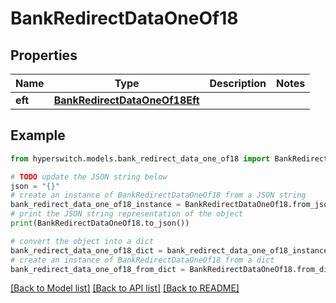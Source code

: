 # BankRedirectDataOneOf18


## Properties

Name | Type | Description | Notes
------------ | ------------- | ------------- | -------------
**eft** | [**BankRedirectDataOneOf18Eft**](BankRedirectDataOneOf18Eft.md) |  | 

## Example

```python
from hyperswitch.models.bank_redirect_data_one_of18 import BankRedirectDataOneOf18

# TODO update the JSON string below
json = "{}"
# create an instance of BankRedirectDataOneOf18 from a JSON string
bank_redirect_data_one_of18_instance = BankRedirectDataOneOf18.from_json(json)
# print the JSON string representation of the object
print(BankRedirectDataOneOf18.to_json())

# convert the object into a dict
bank_redirect_data_one_of18_dict = bank_redirect_data_one_of18_instance.to_dict()
# create an instance of BankRedirectDataOneOf18 from a dict
bank_redirect_data_one_of18_from_dict = BankRedirectDataOneOf18.from_dict(bank_redirect_data_one_of18_dict)
```
[[Back to Model list]](../README.md#documentation-for-models) [[Back to API list]](../README.md#documentation-for-api-endpoints) [[Back to README]](../README.md)


